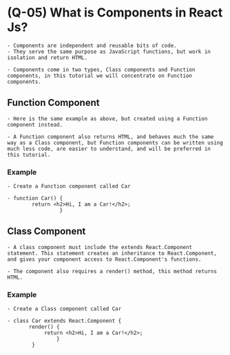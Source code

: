 # (Q-05) What is Components in React Js?

    - Components are independent and reusable bits of code.
    - They serve the same purpose as JavaScript functions, but work in isolation and return HTML.

    - Components come in two types, Class components and Function components, in this tutorial we will concentrate on Function components.

##  Function Component
    - Here is the same example as above, but created using a Function component instead.

    - A Function component also returns HTML, and behaves much the same way as a Class component, but Function components can be written using much less code, are easier to understand, and will be preferred in this tutorial.

### Example
    - Create a Function component called Car

    - function Car() {
            return <h2>Hi, I am a Car!</h2>;
                     }


## Class Component
    - A class component must include the extends React.Component statement. This statement creates an inheritance to React.Component, and gives your component access to React.Component's functions.

    - The component also requires a render() method, this method returns HTML.

### Example
    - Create a Class component called Car

    - class Car extends React.Component {
           render() {
                return <h2>Hi, I am a Car!</h2>;
                    }
            }
